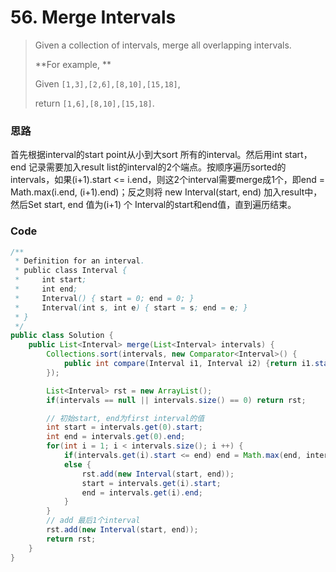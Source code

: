 # 56. Merge Intervals

> Given a collection of intervals, merge all overlapping intervals.
>
> **For example, **
>
> Given `[1,3],[2,6],[8,10],[15,18]`,
>
> return `[1,6],[8,10],[15,18]`.

### 思路

首先根据interval的start point从小到大sort 所有的interval。然后用int start，end 记录需要加入result list的interval的2个端点。按顺序遍历sorted的intervals，如果\(i+1\).start &lt;= i.end，则这2个interval需要merge成1个，即end = Math.max\(i.end, \(i+1\).end\)；反之则将 new Interval\(start, end\) 加入result中，然后Set  start, end 值为\(i+1\) 个 Interval的start和end值，直到遍历结束。

### Code

```java
/**
 * Definition for an interval.
 * public class Interval {
 *     int start;
 *     int end;
 *     Interval() { start = 0; end = 0; }
 *     Interval(int s, int e) { start = s; end = e; }
 * }
 */
public class Solution {
    public List<Interval> merge(List<Interval> intervals) {
        Collections.sort(intervals, new Comparator<Interval>() {
            public int compare(Interval i1, Interval i2) {return i1.start - i2.start;}
        });

        List<Interval> rst = new ArrayList();
        if(intervals == null || intervals.size() == 0) return rst;

        // 初始start, end为first interval的值
        int start = intervals.get(0).start;
        int end = intervals.get(0).end;
        for(int i = 1; i < intervals.size(); i ++) {
            if(intervals.get(i).start <= end) end = Math.max(end, intervals.get(i).end); // 这里取previous end和当前interval的end的最大值
            else {
                rst.add(new Interval(start, end));
                start = intervals.get(i).start;
                end = intervals.get(i).end;
            }
        }
        // add 最后1个interval
        rst.add(new Interval(start, end));
        return rst;
    }
}
```



